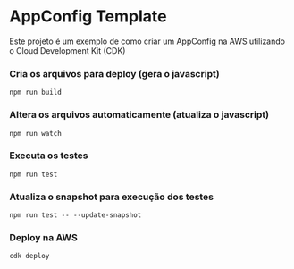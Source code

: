 # AppConfig Template

Este projeto é um exemplo de como criar um AppConfig na AWS utilizando o Cloud Development Kit (CDK)

### Cria os arquivos para deploy (gera o javascript)
```
npm run build
```

### Altera os arquivos automaticamente (atualiza o javascript)
```
npm run watch
```

### Executa os testes
```
npm run test
```

### Atualiza o snapshot para execução dos testes
```
npm run test -- --update-snapshot
```

### Deploy na AWS
```
cdk deploy
```
